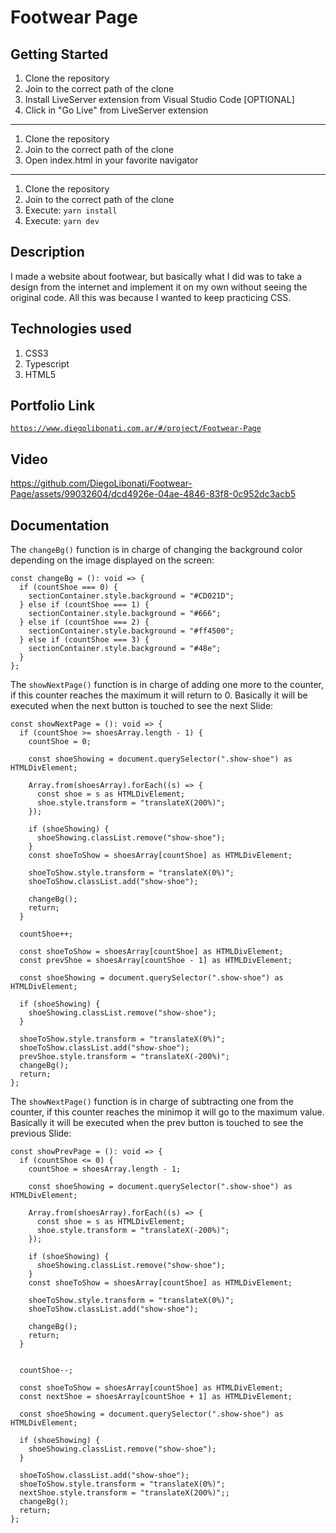 # Footwear Page

## Getting Started

1. Clone the repository
2. Join to the correct path of the clone
3. Install LiveServer extension from Visual Studio Code [OPTIONAL]
4. Click in "Go Live" from LiveServer extension

---

1. Clone the repository
2. Join to the correct path of the clone
3. Open index.html in your favorite navigator

---

1. Clone the repository
2. Join to the correct path of the clone
3. Execute: `yarn install`
4. Execute: `yarn dev`

## Description

I made a website about footwear, but basically what I did was to take a design from the internet and implement it on my own without seeing the original code. All this was because I wanted to keep practicing CSS.

## Technologies used

1. CSS3
2. Typescript
3. HTML5

## Portfolio Link

[`https://www.diegolibonati.com.ar/#/project/Footwear-Page`](https://www.diegolibonati.com.ar/#/project/Footwear-Page)

## Video

https://github.com/DiegoLibonati/Footwear-Page/assets/99032604/dcd4926e-04ae-4846-83f8-0c952dc3acb5

## Documentation

The `changeBg()` function is in charge of changing the background color depending on the image displayed on the screen:

```
const changeBg = (): void => {
  if (countShoe === 0) {
    sectionContainer.style.background = "#CD021D";
  } else if (countShoe === 1) {
    sectionContainer.style.background = "#666";
  } else if (countShoe === 2) {
    sectionContainer.style.background = "#ff4500";
  } else if (countShoe === 3) {
    sectionContainer.style.background = "#48e";
  }
};
```

The `showNextPage()` function is in charge of adding one more to the counter, if this counter reaches the maximum it will return to 0. Basically it will be executed when the next button is touched to see the next Slide:

```
const showNextPage = (): void => {
  if (countShoe >= shoesArray.length - 1) {
    countShoe = 0;

    const shoeShowing = document.querySelector(".show-shoe") as HTMLDivElement;

    Array.from(shoesArray).forEach((s) => {
      const shoe = s as HTMLDivElement;
      shoe.style.transform = "translateX(200%)";
    });

    if (shoeShowing) {
      shoeShowing.classList.remove("show-shoe");
    }
    const shoeToShow = shoesArray[countShoe] as HTMLDivElement;

    shoeToShow.style.transform = "translateX(0%)";
    shoeToShow.classList.add("show-shoe");

    changeBg();
    return;
  }

  countShoe++;

  const shoeToShow = shoesArray[countShoe] as HTMLDivElement;
  const prevShoe = shoesArray[countShoe - 1] as HTMLDivElement;

  const shoeShowing = document.querySelector(".show-shoe") as HTMLDivElement;

  if (shoeShowing) {
    shoeShowing.classList.remove("show-shoe");
  }

  shoeToShow.style.transform = "translateX(0%)";
  shoeToShow.classList.add("show-shoe");
  prevShoe.style.transform = "translateX(-200%)";
  changeBg();
  return;
};
```

The `showNextPage()` function is in charge of subtracting one from the counter, if this counter reaches the minimop it will go to the maximum value. Basically it will be executed when the prev button is touched to see the previous Slide:

```
const showPrevPage = (): void => {
  if (countShoe <= 0) {
    countShoe = shoesArray.length - 1;

    const shoeShowing = document.querySelector(".show-shoe") as HTMLDivElement;

    Array.from(shoesArray).forEach((s) => {
      const shoe = s as HTMLDivElement;
      shoe.style.transform = "translateX(-200%)";
    });

    if (shoeShowing) {
      shoeShowing.classList.remove("show-shoe");
    }
    const shoeToShow = shoesArray[countShoe] as HTMLDivElement;

    shoeToShow.style.transform = "translateX(0%)";
    shoeToShow.classList.add("show-shoe");

    changeBg();
    return;
  }


  countShoe--;

  const shoeToShow = shoesArray[countShoe] as HTMLDivElement;
  const nextShoe = shoesArray[countShoe + 1] as HTMLDivElement;

  const shoeShowing = document.querySelector(".show-shoe") as HTMLDivElement;

  if (shoeShowing) {
    shoeShowing.classList.remove("show-shoe");
  }

  shoeToShow.classList.add("show-shoe");
  shoeToShow.style.transform = "translateX(0%)";
  nextShoe.style.transform = "translateX(200%)";;
  changeBg();
  return;
};
```
